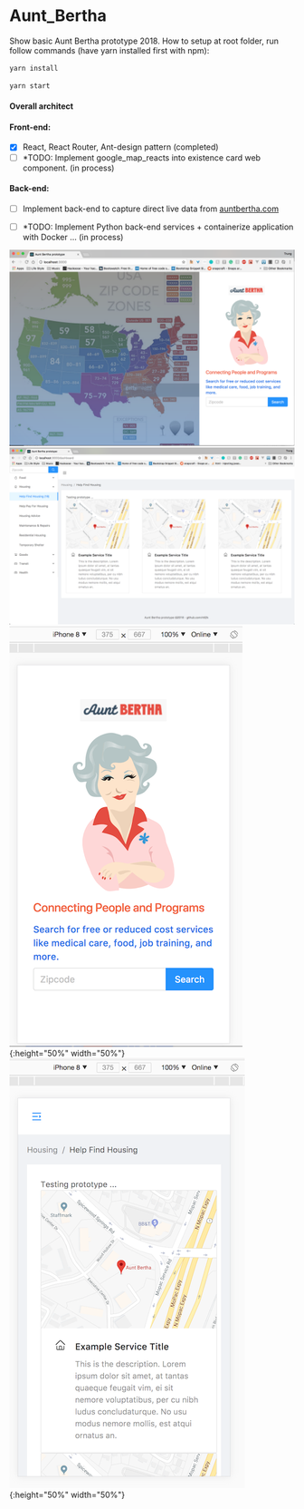 # Aunt_Bertha

Show basic Aunt Bertha prototype 2018.
How to setup at root folder, run follow commands (have yarn installed first with npm): 

```bash
yarn install
```

```bash
yarn start
```
#### Overall architect
#### Front-end:
- [x] React, React Router, Ant-design pattern (completed)
- [ ] *TODO: Implement google_map_reacts into existence card web component. (in process)

#### Back-end:
- [ ] Implement back-end to capture direct live data from [auntbertha.com](http://auntbertha.com "auntbertha.com")
- [ ] *TODO: Implement Python back-end services + containerize application with Docker ... (in process)



![Screenshot](./screenshot/firstpage.png)
![Screenshot](./screenshot/dashboard.png)
![Screenshot](./screenshot/firstpage_mobile.png){:height="50%" width="50%"}
![Screenshot](./screenshot/dashboard_mobile.png){:height="50%" width="50%"}